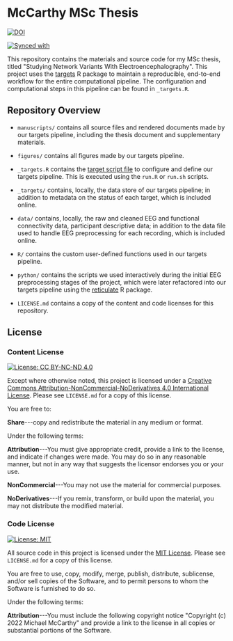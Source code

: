# McCarthy MSc Thesis

<!-- badges: start -->
[![DOI](https://zenodo.org/badge/495956659.svg)](https://zenodo.org/badge/latestdoi/495956659)

[![Synced with](https://img.shields.io/badge/Synced%20with-OSF-blue.svg)](https://osf.io/xztdk/)
<!-- badges: end -->

This repository contains the materials and source code for my MSc thesis, titled "Studying Network Variants With Electroencephalography". This project uses the [targets](https://books.ropensci.org/targets/) R package to maintain a reproducible, end-to-end workflow for the entire computational pipeline. The configuration and computational steps in this pipeline can be found in `_targets.R`.

## Repository Overview

- `manuscripts/` contains all source files and rendered documents made by our targets pipeline, including the thesis document and supplementary materials.

- `figures/` contains all figures made by our targets pipeline.

- `_targets.R` contains the [target script file](https://docs.ropensci.org/targets/reference/tar_script.html) to configure and define our targets pipeline. This is executed using the `run.R` or `run.sh` scripts.

- `_targets/` contains, locally, the data store of our targets pipeline; in addition to metadata on the status of each target, which is included online.

- `data/` contains, locally, the raw and cleaned EEG and functional connectivity data, participant descriptive data; in addition to the data file used to handle EEG preprocessing for each recording, which is included online.

- `R/` contains the custom user-defined functions used in our targets pipeline.

- `python/` contains the scripts we used interactively during the initial EEG preprocessing stages of the project, which were later refactored into our targets pipeline using the [reticulate](https://rstudio.github.io/reticulate/) R package.

- `LICENSE.md` contains a copy of the content and code licenses for this repository.

## License

### Content License

[![License: CC BY-NC-ND 4.0](https://img.shields.io/badge/License-CC_BY--NC--ND_4.0-lightgrey.svg)](https://creativecommons.org/licenses/by-nc-nd/4.0/)

Except where otherwise noted, this project is licensed under a [Creative Commons Attribution-NonCommercial-NoDerivatives 4.0 International License](https://creativecommons.org/licenses/by-nc-nd/4.0/). Please see `LICENSE.md` for a copy of this license.

You are free to:

**Share**---copy and redistribute the material in any medium or format.

Under the following terms:

**Attribution**---You must give appropriate credit, provide a link to the license, and indicate if changes were made. You may do so in any reasonable manner, but not in any way that suggests the licensor endorses you or your use.

**NonCommercial**---You may not use the material for commercial purposes.

**NoDerivatives**---If you remix, transform, or build upon the material, you may not distribute the modified material.

### Code License

[![License: MIT](https://img.shields.io/badge/License-MIT-yellow.svg)](https://opensource.org/licenses/MIT)

All source code in this project is licensed under the [MIT License](https://opensource.org/licenses/MIT). Please see `LICENSE.md` for a copy of this license.

You are free to use, copy, modify, merge, publish, distribute, sublicense, and/or sell copies of the Software, and to permit persons to whom the Software is furnished to do so.

Under the following terms:

**Attribution**---You must include the following copyright notice "Copyright (c) 2022 Michael McCarthy" and provide a link to the license in all copies or substantial portions of the Software.

